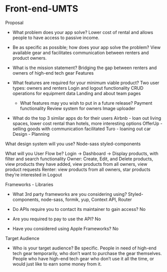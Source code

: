 # Front-end-UMTS
   Proposal

- What problem does your app solve? 
Lower cost of rental and allows people to have access to passive income.
- Be as specific as possible; how does your app solve the problem? 
View available gear and facilitates communication between renters and product owners.
- What is the mission statement? 
Bridging the gap between renters and owners of high-end tech gear
Features

- What features are required for your minimum viable product?
	Two user types: owners and renters
	Login and logout functionality
	CRUD operations for equipment data
	Landing and about team pages
	
     - What features may you wish to put in a future release?
	Payment functionality
	Review system for owners
	Image uploader

- What do the top 3 similar apps do for their users
	Airbnb - loan out living spaces, lower cost rental than hotels, more interesting options
	OfferUp - selling goods with communication facilitated
	Turo - loaning out car
Design - Planning


What design system will you use?
Node-sass
styled-components

What will you User Flow be?
Login -> Dashboard -> Display products, with filter and search functionality
Owner: Create, Edit, and Delete products, view products they have added, view products from all owners, view product requests
Renter: view products from all owners, star products they’re interested in
Logout

Frameworks - Libraries

- What 3rd party frameworks are you considering using? 
	Styled-components, node-sass, formik, yup, Context API, Router

- Do APIs require you to contact its maintainer to gain access?
No 

- Are you required to pay to use the API? 
	No

- Have you considered using Apple Frameworks?
No



Target Audience

- Who is your target audience? Be specific. 
	People in need of high-end tech gear temporarily, who don’t want to purchase the gear themselves. People who have high-end tech gear who don’t use it all the time, or would just like to earn some money from it.


